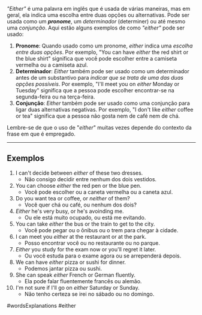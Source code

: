 *"Either"* é uma palavra em inglês que é usada de várias maneiras, mas em geral, ela indica uma escolha entre duas opções ou alternativas. Pode ser usada como um ***pronome***, um *determinador* (determiner) ou até mesmo uma *conjunção*. Aqui estão alguns exemplos de como *"either"* pode ser usado:

1. **Pronome**: Quando usado como um pronome, *either* indica uma *escolha entre duas opções*. Por exemplo, "You can have *either* the red shirt or the blue shirt" significa que você pode escolher entre a camiseta vermelha ou a camiseta azul.
2. **Determinador**: *Either* também pode ser usado como um determinador antes de um substantivo para *indicar que se trata de uma das duas opções possíveis*. Por exemplo, "I'll meet you on *either* Monday or Tuesday" significa que a pessoa pode escolher encontrar-se na segunda-feira ou na terça-feira.
3. **Conjunção**: *Either* também pode ser usado como uma conjunção para ligar duas alternativas negativas. Por exemplo, "I don't like *either* coffee or tea" significa que a pessoa não gosta nem de café nem de chá.

Lembre-se de que o uso de "*either*" muitas vezes depende do contexto da frase em que é empregado.

---

## Exemplos

1. I can't decide between *either* of these two dresses.
	- Não consigo decidir entre nenhum dos dois vestidos.
2. You can choose *either* the red pen or the blue pen.
	- Você pode escolher ou a caneta vermelha ou a caneta azul.
3. Do you want tea or coffee, or *neither* of them?
	- Você quer chá ou café, ou nenhum dos dois?
4. *Either* he's very busy, or he's avoinding me.
	- Ou ele está muito ocupado, ou está me evitando.
5. You can take *either* the bus or the train to get to the city.
	- Você pode pegar ou o ônibus ou o trem para chegar à cidade.
6. I can meet you *either* at the restaurant or at the park.
	- Posso encontrar você ou no restaurante ou no parque.
7. *Either* you study for the exam now or you'll regret it later.
	- Ou você estuda para o exame agora ou se arrependerá depois.
8. We can have *either* pizza or sushi for dinner.
	- Podemos jantar pizza ou sushi.
9. She can speak *either* French or German fluently.
	- Ela pode falar fluentemente francês ou alemão.
10. I'm not sure if I'll go on *either* Saturday or Sunday.
	- Não tenho certeza se irei no sábado ou no domingo.

#wordsExplanations 
#either